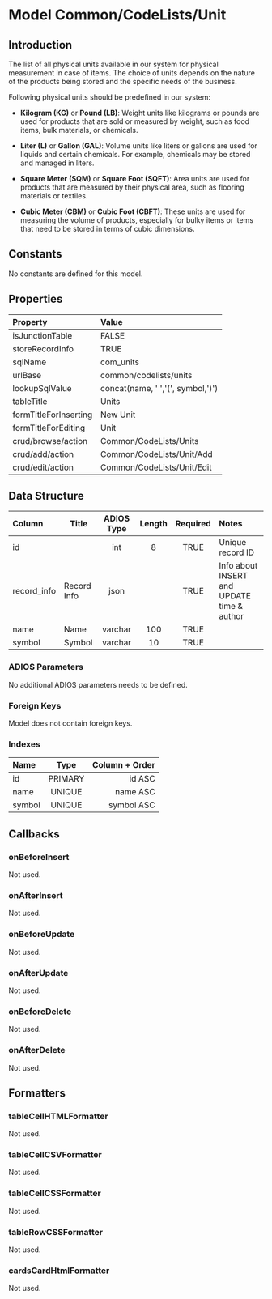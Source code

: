 # Model Common/CodeLists/Unit

## Introduction

The list of all physical units available in our system for physical measurement in case of items. The choice of units depends on the nature of the products being stored and the specific needs of the business. 

Following physical units should be predefined in our system:
* **Kilogram (KG)** or **Pound (LB)**: Weight units like kilograms or pounds are used for products that are sold or measured by weight, such as food items, bulk materials, or chemicals.

* **Liter (L)** or **Gallon (GAL)**: Volume units like liters or gallons are used for liquids and certain chemicals. For example, chemicals may be stored and managed in liters.

* **Square Meter (SQM)** or **Square Foot (SQFT)**: Area units are used for products that are measured by their physical area, such as flooring materials or textiles.

* **Cubic Meter (CBM)** or **Cubic Foot (CBFT)**: These units are used for measuring the volume of products, especially for bulky items or items that need to be stored in terms of cubic dimensions.

## Constants

No constants are defined for this model.

## Properties

| Property              | Value                             |
| :-------------------- | :-------------------------------- |
| isJunctionTable       | FALSE                             |
| storeRecordInfo       | TRUE                              |
| sqlName               | com_units                         |
| urlBase               | common/codelists/units            |
| lookupSqlValue        | concat(name, ' ','(', symbol,')') |
| tableTitle            | Units                             |
| formTitleForInserting | New Unit                          |
| formTitleForEditing   | Unit                              |
| crud/browse/action    | Common/CodeLists/Units            |
| crud/add/action       | Common/CodeLists/Unit/Add         |
| crud/edit/action      | Common/CodeLists/Unit/Edit        |

## Data Structure

| Column      | Title       | ADIOS Type | Length | Required | Notes                                      |
| :---------- | ----------- | :--------: | :----: | :------: | :----------------------------------------- |
| id          |             |    int     |   8    |   TRUE   | Unique record ID                           |
| record_info | Record Info |    json    |        |   TRUE   | Info about INSERT and UPDATE time & author |
| name        | Name        |  varchar   |  100   |   TRUE   |                                            |
| symbol      | Symbol      |  varchar   |   10   |   TRUE   |                                            |


### ADIOS Parameters

No additional ADIOS parameters needs to be defined.

### Foreign Keys

Model does not contain foreign keys.

### Indexes

| Name    |  Type   | Column + Order |
| :------ | :-----: | -------------: |
| id      | PRIMARY |         id ASC |
| name    | UNIQUE  |       name ASC |
| symbol  | UNIQUE  |     symbol ASC |

## Callbacks

### onBeforeInsert

Not used.

### onAfterInsert

Not used.

### onBeforeUpdate

Not used.

### onAfterUpdate

Not used.

### onBeforeDelete

Not used.

### onAfterDelete

Not used.

## Formatters

### tableCellHTMLFormatter

Not used.

### tableCellCSVFormatter

Not used.

### tableCellCSSFormatter

Not used.

### tableRowCSSFormatter

Not used.

### cardsCardHtmlFormatter

Not used.
